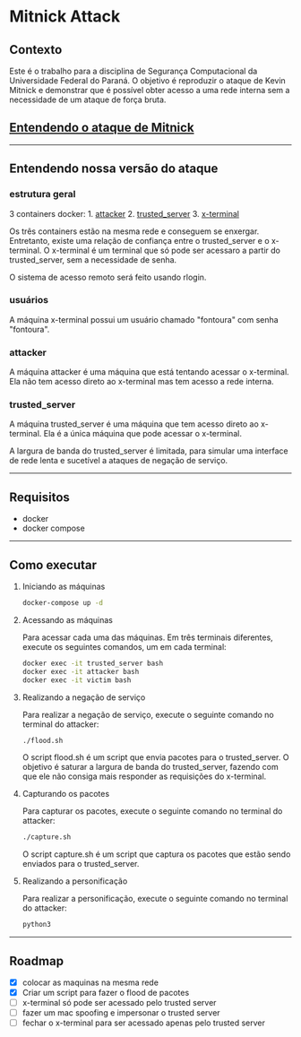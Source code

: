 # Mitnick Attack

## Contexto

Este é o trabalho para a disciplina de Segurança Computacional da Universidade Federal do Paraná. O objetivo é reproduzir o ataque de Kevin Mitnick e demonstrar que é possível obter acesso a uma rede interna sem a necessidade de um ataque de força bruta.

## [Entendendo o ataque de Mitnick](https://seedsecuritylabs.org/Labs_16.04/PDF/Mitnick_Attack.pdf)

***

## Entendendo nossa versão do ataque

### estrutura geral

3 containers docker:
    1. [attacker](attacker/Dockerfile)
    2. [trusted_server](trusted-server/Dockerfile)
    3. [x-terminal](xterminal/Dockerfile)

Os três containers estão na mesma rede e conseguem se enxergar. Entretanto, existe uma relação de confiança entre o trusted_server e o x-terminal. O x-terminal é um terminal que só pode ser acessaro a partir do trusted_server, sem a necessidade de senha.

O sistema de acesso remoto será feito usando rlogin.

### usuários

A máquina x-terminal possui um usuário chamado "fontoura" com senha "fontoura".

### attacker

A máquina attacker é uma máquina que está tentando acessar o x-terminal. Ela não tem acesso direto ao x-terminal mas tem acesso a rede interna.

### trusted_server

A máquina trusted_server é uma máquina que tem acesso direto ao x-terminal. Ela é a única máquina que pode acessar o x-terminal.

A largura de banda do trusted_server é limitada, para simular uma interface de rede lenta e sucetível a ataques de negação de serviço.
***

## Requisitos

- docker
- docker compose

***

## Como executar

1. Iniciando as máquinas

    ```bash
    docker-compose up -d
    ```

2. Acessando as máquinas

    Para acessar cada uma das máquinas. Em três terminais diferentes, execute os seguintes comandos, um em cada terminal:

    ```bash
    docker exec -it trusted_server bash
    docker exec -it attacker bash
    docker exec -it victim bash
    ```

3. Realizando a negação de serviço

    Para realizar a negação de serviço, execute o seguinte comando no terminal do attacker:

    ```bash
    ./flood.sh
    ```

    O script flood.sh é um script que envia pacotes para o trusted_server. O objetivo é saturar a largura de banda do trusted_server, fazendo com que ele não consiga mais responder as requisições do x-terminal.

4. Capturando os pacotes

    Para capturar os pacotes, execute o seguinte comando no terminal do attacker:

    ```bash
    ./capture.sh
    ```

    O script capture.sh é um script que captura os pacotes que estão sendo enviados para o trusted_server.

5. Realizando a personificação

    Para realizar a personificação, execute o seguinte comando no terminal do attacker:

    ```bash
    python3

***

## Roadmap

- [X] colocar as maquinas na mesma rede
- [X] Criar um script para fazer o flood de pacotes
- [ ] x-terminal só pode ser acessado pelo trusted server
- [ ] fazer um mac spoofing e impersonar o trusted server
- [ ] fechar o x-terminal para ser acessado apenas pelo trusted server
